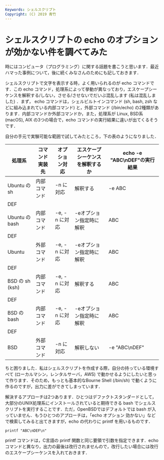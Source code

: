 ```yaml
---
Keywords: シェルスクリプト
Copyright: (C) 2019 青竹
---
```


# シェルスクリプトの echo のオプションが効かない件を調べてみた

時にはコンピュータ（プログラミング）に関する話題を書こうと思います．最近ハマった事例について，後に続くみなさんのためにも記しておきます．

シェルスクリプトで文字を表示する時，よく用いられるのが echo コマンドです．この echo コマンド，処理系によって挙動が異なっており，エスケープシーケンスを解釈する/しない，させる/させないでだいぶ混乱します (私は混乱しました) ．まず， echo コマンドは，シェルビルトインコマンド (sh, bash, zsh などに組み込まれている内部コマンド) と，外部コマンド (/bin/echo) の2種類があります．内部コマンドか外部コマンドか，また，処理系が Linux, BSD系 (macOS), AIX の3つの場合で，echo コマンドの実行結果に違いが出てくるそうです．

自分の手元で実験可能な範囲で試してみたところ，下の表のようになりました．

| 処理系 | コマンド実装先 | オプション対応 | エスケープシーケンスを解釈するか | echo -e "ABC\nDEF"の実行結果 |
| --- | --- | --- | --- | --- |
| Ubuntu の sh | 内部コマンド | -n に対応 | 解釈する | -e ABC
DEF |
| Ubuntu の bash | 内部コマンド | -e, -n に対応 | -eオプション指定時に解釈 | ABC
DEF |
| Ubuntu | 外部コマンド | -e, -n に対応 | -eオプション指定時に解釈 | ABC
DEF |
| BSD の sh (ksh) | 内部コマンド | -e, -n に対応 | 解釈する | ABC
DEF |
| BSD の bash | 内部コマンド | -e, -n に対応 | -eオプション指定時に解釈 | ABC
DEF |
| BSD | 外部コマンド | -n に対応 | 解釈しない | -e "ABC\nDEF" |

ちと困りました．私はシェルスクリプトを作成する際，自分の持っている環境すべて (ローカルマシン，レンタルサーバ，AWS) で動かせるようにしたいと思って作ります．そのため，もっとも基本的なBourne Shell (/bin/sh) で動くように作るのですが，出力に差ができてしまっています．

解決するアプローチは2つあります．ひとつはデファクトスタンダードとして，大部分のUNIX処理系にインストールされていると期待できる bash でシェルスクリプトを実行することです．ただ，OpenBSDではデフォルトでは bash が入っていません．もうひとつのアプローチは，「echo オプション 効かない」などで検索してみると出てきますが，echo の代わりに printf を用いるものです．

```
printf "ABC\nDEF\n"
```

printf コマンドは，C言語の printf 関数と同じ要領で引数を指定できます．echo コマンドと異なり，出力の最後は改行されませんので，改行したい場合には改行のエスケープシーケンスを入れておきます．

